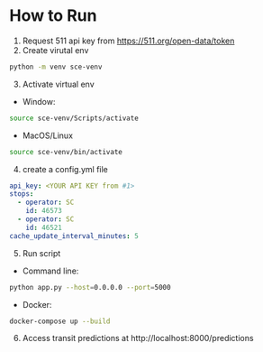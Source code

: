 # How to Run

1. Request 511 api key from https://511.org/open-data/token
2. Create virutal env

```sh
python -m venv sce-venv
```

3. Activate virtual env

- Window:

```sh
source sce-venv/Scripts/activate
```

- MacOS/Linux

```sh
source sce-venv/bin/activate
```

4. create a config.yml file

```yml
api_key: <YOUR API KEY from #1>
stops:
  - operator: SC
    id: 46573
  - operator: SC
    id: 46521
cache_update_interval_minutes: 5
```

5. Run script

- Command line:

```sh
python app.py --host=0.0.0.0 --port=5000
```

- Docker:

```sh
docker-compose up --build
```

6. Access transit predictions at http://localhost:8000/predictions
